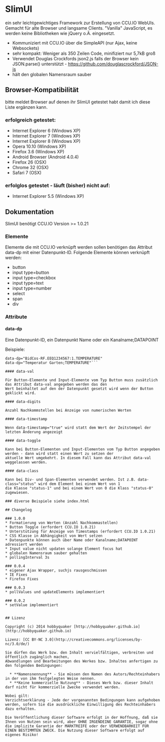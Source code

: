 # SlimUI

ein sehr leichtgewichtiges Framework zur Erstellung von CCU.IO WebUIs. Gemacht für alte Browser und langsame Clients.
"Vanilla" JavaScript, es werden keine Bibliotheken wie jQuery o.Ä. eingesetzt.

* Kommuniziert mit CCU.IO über die SimpleAPI (nur Ajax, keine Websockets)
* sehr kompakt: Weniger als 350 Zeilen Code, minifiziert nur 5,7kB groß
* Verwendet Douglas Crockfords json2.js falls der Browser kein JSON.parse() unterstützt - https://github.com/douglascrockford/JSON-js
* hält den globalen Namensraum sauber

## Browser-Kompatibilität

bitte meldet Browser auf denen ihr SlimUI getestet habt damit ich diese Liste ergänzen kann.

### erfolgreich getestet:
* Internet Explorer 6 (Windows XP)
* Internet Explorer 7 (Windows XP)
* Internet Explorer 8 (Windows XP)
* Opera 10.10 (Windows XP)
* Firefox 3.6 (Windows XP)
* Android Browser (Android 4.0.4)
* Firefox 26 (OSX)
* Chrome 32 (OSX)
* Safari 7 (OSX)

### erfolglos getestet - läuft (bisher) nicht auf:
* Internet Explorer 5.5 (Windows XP)

## Dokumentation

SlimUI benötigt CCU.IO Version >= 1.0.21

### Elemente

Elemente die mit CCU.IO verknüpft werden sollen benötigen das Attribut data-dp mit einer Datenpunkt-ID.
Folgende Elemente können verknüpft werden:

* button
* input type=button
* input type=checkbox
* input type=text
* input type=number
* select
* span
* div


### Attribute
#### data-dp

Eine Datenpunkt-ID, ein Datenpunkt Name oder ein Kanalname;DATAPOINT

Beispiele:

```data-dp="12345"
data-dp="BidCos-RF.EEQ1234567:1.TEMPERATURE"
data-dp="Temperatur Garten;TEMPERATURE"```

#### data-val

Für Button-Elemente und Input-Elemente vom Typ Button muss zusätzlich das Attribut data-val angegeben werden das den
Wert beinhaltet auf den der Datenpunkt gesetzt wird wenn der Button geklickt wird.

#### data-digits

Anzahl Nachkommstellen bei Anzeige von numerischen Werten

#### data-timestamp

Wenn data-timestamp="true" wird statt dem Wert der Zeitstempel der letzten Änderung angezeigt

#### data-toggle

Kann bei Button-Elementen und Input-Elementen vom Typ Button angegeben werden - dann wird statt einen Wert zu setzen der
aktuelle Wert umgekehrt. In diesem Fall kann das Attribut data-val weggelassen werden.

#### data-class

Kann bei Div- und Span-Elementen verwendet werden. Ist z.B. data-class="status" wird dem Element bei einem Wert von 1
die Klasse "status-1" und bei einem Wert von 0 die Klass "status-0" zugewiesen.

### diverse Beispiele siehe index.html

## Changelog

### 1.0.0
* Formatierung von Werten (Anzahl Nachkommastellen)
* Button Toggle (erfordert CCU.IO 1.0.21)
* Unterstützung für Anzeige von Timestamps (erfordert CCU.IO 1.0.21)
* CSS Klasse in Abhängigkeit von Wert setzen
* Datenpunkte können auch über Name oder Kanalname;DATAPOINT adressiert werden
* Input value nicht updaten solange Element focus hat
* globalen Namensraum sauber gehalten
* pollingInterval 3s

### 0.0.4
* eigener Ajax Wrapper, suchjs rausgeschmissen
* IE Fixes
* Firefox Fixes

### 0.0.3
* pollValues und updateElements implementiert

### 0.0.2
* setValue implementiert


## Lizenz

Copyright (c) 2014 hobbyquaker [http://hobbyquaker.github.io](http://hobbyquaker.github.io)

Lizenz: [CC BY-NC 3.0](http://creativecommons.org/licenses/by-nc/3.0/de/)

Sie dürfen das Werk bzw. den Inhalt vervielfältigen, verbreiten und öffentlich zugänglich machen,
Abwandlungen und Bearbeitungen des Werkes bzw. Inhaltes anfertigen zu den folgenden Bedingungen:

  * **Namensnennung** - Sie müssen den Namen des Autors/Rechteinhabers in der von ihm festgelegten Weise nennen.
  * **Keine kommerzielle Nutzung** - Dieses Werk bzw. dieser Inhalt darf nicht für kommerzielle Zwecke verwendet werden.

Wobei gilt:
Verzichtserklärung - Jede der vorgenannten Bedingungen kann aufgehoben werden, sofern Sie die ausdrückliche Einwilligung des Rechteinhabers dazu erhalten.

Die Veröffentlichung dieser Software erfolgt in der Hoffnung, daß sie Ihnen von Nutzen sein wird, aber OHNE IRGENDEINE GARANTIE, sogar ohne die implizite Garantie der MARKTREIFE oder der VERWENDBARKEIT FÜR EINEN BESTIMMTEN ZWECK. Die Nutzung dieser Software erfolgt auf eigenes Risiko!